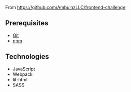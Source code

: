From https://github.com/AmbulnzLLC/frontend-challenge

Prerequisites
-------------

* [Git](http://git-scm.com/)
* [npm](https://www.npmjs.org/)

Technologies
---------------
* JavaScript
* Webpack
* lit-html
* SASS